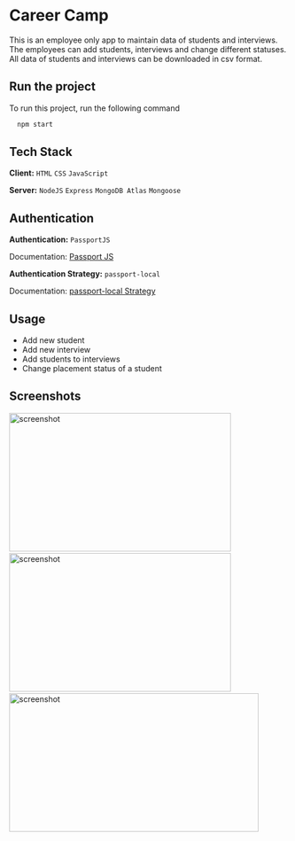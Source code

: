 
# Career Camp

This is an employee only app to maintain data of students and interviews. The employees can add students, interviews and change different statuses. All data of students and interviews can be downloaded in csv format.

## Run the project

To run this project, run the following command

```bash
  npm start
```
## Tech Stack

**Client:** `HTML` `CSS` `JavaScript`

**Server:** `NodeJS` `Express` `MongoDB Atlas` `Mongoose`

## Authentication

**Authentication:** `PassportJS`

Documentation: [Passport JS](https://www.passportjs.org/docs/)

**Authentication Strategy:** `passport-local`

Documentation: [passport-local Strategy](passportjs.org/packages/passport-local/)
## Usage

- Add new student
- Add new interview
- Add students to interviews
- Change  placement status of a student
## Screenshots

<img src="https://user-images.githubusercontent.com/114740896/209808026-8107e023-4790-40cd-9ba4-e0650a310447.png" alt="screenshot" height="250" width="400">&ensp;<img src="https://user-images.githubusercontent.com/114740896/209808012-870f115d-11dc-460d-a956-d386238c28ca.png" alt="screenshot" height="250" width="400">&ensp;<img src="https://user-images.githubusercontent.com/114740896/209808022-5cf7f062-a023-46bf-b74a-50c6deaf2445.png" alt="screenshot" height="250" width="450">
